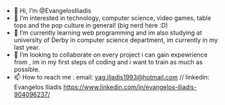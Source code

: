 - 👋 Hi, I’m @EvangelosIliadis
- 👀 I’m interested in technology, computer science, video games, table tops and the pop culture in general! (big nerd here :D)
- 🌱 I’m currently learning web programming and im also studying at university of Derby in computer science department, im currently in my last year.
- 💞️ I’m looking to collaborate on every project i can gain expewrience from , im in my first steps of coding and i want to train as much as possible.
- 📫 How to reach me : email: vag.iliadis1993@hotmail.com // linkedin: Evangelos Iliadis https://www.linkedin.com/in/evangelos-iliadis-904096237/

<!---
EvangelosIliadis/EvangelosIliadis is a ✨ special ✨ repository because its `README.md` (this file) appears on your GitHub profile.
You can click the Preview link to take a look at your changes.
--->
